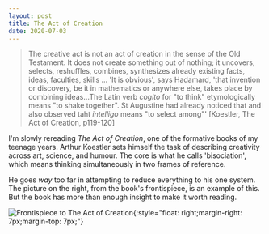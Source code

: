 ```yaml
---
layout: post
title: The Act of Creation
date: 2020-07-03
---
```


> The creative act is not an act of creation in the sense of the Old Testament. It does not create something out of nothing; it uncovers, selects, reshuffles, combines, synthesizes already existing facts, ideas, faculties, skills
> ...
> 'It is obvious', says Hadamard, 'that invention or discovery, be it in mathematics or anywhere else, takes place by combining ideas...The Latin verb *cogito* for "to think" etymologically means "to shake together". St Augustine had already noticed that and also observed taht *intelligo* means "to select among"' [Koestler, The Act of Creation, p119-120]

I'm slowly rereading *The Act of Creation*, one of the formative books of my teenage years. Arthur Koestler sets himself the task of describing creativity across art, science, and humour. The core is what he calls 'bisociation', which means thinking simultaneously in two frames of reference. 

He goes *way* too far in attempting to reduce everything to his one system. The picture on the right, from the book's frontispiece, is an example of this. But the book has more than enough insight to make it worth reading.

![Frontispiece to *The Act of Creation*](../images/koestler_frontispiece.jpeg){:style="float: right;margin-right: 7px;margin-top: 7px;"}



